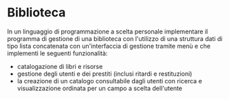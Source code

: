 # Biblioteca

In un linguaggio di programmazione a scelta personale implementare il
programma di gestione di una biblioteca con l'utilizzo di una struttura dati
di tipo lista concatenata con un'interfaccia di gestione tramite menù
e che implementi le seguenti funzionalità:

- catalogazione di libri e risorse
- gestione degli utenti e dei prestiti (inclusi ritardi e restituzioni)
- la creazione di un catalogo consultabile dagli utenti con ricerca e visualizzazione ordinata per un campo a scelta dell'utente
